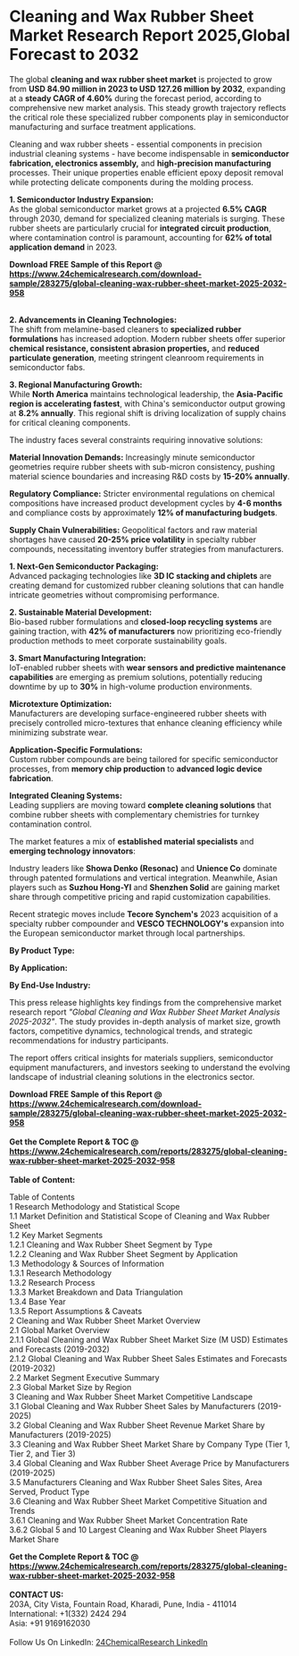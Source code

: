 <h1>Cleaning and Wax Rubber Sheet Market Research Report 2025,Global Forecast to 2032</h1><p>The global <strong>cleaning and wax rubber sheet market</strong> is projected to grow from <strong>USD 84.90 million in 2023 to USD 127.26 million by 2032</strong>, expanding at a <strong>steady CAGR of 4.60%</strong> during the forecast period, according to comprehensive new market analysis. This steady growth trajectory reflects the critical role these specialized rubber components play in semiconductor manufacturing and surface treatment applications.</p><p>Cleaning and wax rubber sheets - essential components in precision industrial cleaning systems - have become indispensable in <strong>semiconductor fabrication, electronics assembly,</strong> and <strong>high-precision manufacturing</strong> processes. Their unique properties enable efficient epoxy deposit removal while protecting delicate components during the molding process.</p><p><strong>1. Semiconductor Industry Expansion:</strong><br>
As the global semiconductor market grows at a projected <strong>6.5% CAGR</strong> through 2030, demand for specialized cleaning materials is surging. These rubber sheets are particularly crucial for <strong>integrated circuit production</strong>, where contamination control is paramount, accounting for <strong>62% of total application demand</strong> in 2023.</p><div><b>Download FREE Sample of this Report @ 
            <a href="https://www.24chemicalresearch.com/download-sample/283275/global-cleaning-wax-rubber-sheet-market-2025-2032-958">
            https://www.24chemicalresearch.com/download-sample/283275/global-cleaning-wax-rubber-sheet-market-2025-2032-958</a></b></div><br><p><strong>2. Advancements in Cleaning Technologies:</strong><br>
The shift from melamine-based cleaners to <strong>specialized rubber formulations</strong> has increased adoption. Modern rubber sheets offer superior <strong>chemical resistance, consistent abrasion properties,</strong> and <strong>reduced particulate generation</strong>, meeting stringent cleanroom requirements in semiconductor fabs.</p><p><strong>3. Regional Manufacturing Growth:</strong><br>
While <strong>North America</strong> maintains technological leadership, the <strong>Asia-Pacific region is accelerating fastest</strong>, with China's semiconductor output growing at <strong>8.2% annually</strong>. This regional shift is driving localization of supply chains for critical cleaning components.</p><p>The industry faces several constraints requiring innovative solutions:</p><p><strong>Material Innovation Demands:</strong> Increasingly minute semiconductor geometries require rubber sheets with sub-micron consistency, pushing material science boundaries and increasing R&amp;D costs by <strong>15-20% annually</strong>.</p><p><strong>Regulatory Compliance:</strong> Stricter environmental regulations on chemical compositions have increased product development cycles by <strong>4-6 months</strong> and compliance costs by approximately <strong>12% of manufacturing budgets</strong>.</p><p><strong>Supply Chain Vulnerabilities:</strong> Geopolitical factors and raw material shortages have caused <strong>20-25% price volatility</strong> in specialty rubber compounds, necessitating inventory buffer strategies from manufacturers.</p><p><strong>1. Next-Gen Semiconductor Packaging:</strong><br>
Advanced packaging technologies like <strong>3D IC stacking and chiplets</strong> are creating demand for customized rubber cleaning solutions that can handle intricate geometries without compromising performance.</p><p><strong>2. Sustainable Material Development:</strong><br>
Bio-based rubber formulations and <strong>closed-loop recycling systems</strong> are gaining traction, with <strong>42% of manufacturers</strong> now prioritizing eco-friendly production methods to meet corporate sustainability goals.</p><p><strong>3. Smart Manufacturing Integration:</strong><br>
IoT-enabled rubber sheets with <strong>wear sensors and predictive maintenance capabilities</strong> are emerging as premium solutions, potentially reducing downtime by up to <strong>30%</strong> in high-volume production environments.</p><p><strong>Microtexture Optimization:</strong><br>
    Manufacturers are developing surface-engineered rubber sheets with precisely controlled micro-textures that enhance cleaning efficiency while minimizing substrate wear.</p><p><strong>Application-Specific Formulations:</strong><br>
    Custom rubber compounds are being tailored for specific semiconductor processes, from <strong>memory chip production</strong> to <strong>advanced logic device fabrication</strong>.</p><p><strong>Integrated Cleaning Systems:</strong><br>
    Leading suppliers are moving toward <strong>complete cleaning solutions</strong> that combine rubber sheets with complementary chemistries for turnkey contamination control.</p><p>The market features a mix of <strong>established material specialists</strong> and <strong>emerging technology innovators</strong>:</p><p>Industry leaders like <strong>Showa Denko (Resonac)</strong> and <strong>Unience Co</strong> dominate through patented formulations and vertical integration. Meanwhile, Asian players such as <strong>Suzhou Hong-YI</strong> and <strong>Shenzhen Solid</strong> are gaining market share through competitive pricing and rapid customization capabilities.</p><p>Recent strategic moves include <strong>Tecore Synchem's</strong> 2023 acquisition of a specialty rubber compounder and <strong>VESCO TECHNOLOGY's</strong> expansion into the European semiconductor market through local partnerships.</p><p><strong>By Product Type:</strong></p><p><strong>By Application:</strong></p><p><strong>By End-Use Industry:</strong></p><p>This press release highlights key findings from the comprehensive market research report <em>"Global Cleaning and Wax Rubber Sheet Market Analysis 2025-2032"</em>. The study provides in-depth analysis of market size, growth factors, competitive dynamics, technological trends, and strategic recommendations for industry participants.</p><p>The report offers critical insights for materials suppliers, semiconductor equipment manufacturers, and investors seeking to understand the evolving landscape of industrial cleaning solutions in the electronics sector.</p><div><b>Download FREE Sample of this Report @ 
            <a href="https://www.24chemicalresearch.com/download-sample/283275/global-cleaning-wax-rubber-sheet-market-2025-2032-958">
            https://www.24chemicalresearch.com/download-sample/283275/global-cleaning-wax-rubber-sheet-market-2025-2032-958</a></b></div><br><div><b>Get the Complete Report & TOC @ 
            <a href="https://www.24chemicalresearch.com/reports/283275/global-cleaning-wax-rubber-sheet-market-2025-2032-958">
            https://www.24chemicalresearch.com/reports/283275/global-cleaning-wax-rubber-sheet-market-2025-2032-958</a></b></div><br>
            <b>Table of Content:</b><p>Table of Contents<br />
1 Research Methodology and Statistical Scope<br />
1.1 Market Definition and Statistical Scope of Cleaning and Wax Rubber Sheet<br />
1.2 Key Market Segments<br />
1.2.1 Cleaning and Wax Rubber Sheet Segment by Type<br />
1.2.2 Cleaning and Wax Rubber Sheet Segment by Application<br />
1.3 Methodology & Sources of Information<br />
1.3.1 Research Methodology<br />
1.3.2 Research Process<br />
1.3.3 Market Breakdown and Data Triangulation<br />
1.3.4 Base Year<br />
1.3.5 Report Assumptions & Caveats<br />
2 Cleaning and Wax Rubber Sheet Market Overview<br />
2.1 Global Market Overview<br />
2.1.1 Global Cleaning and Wax Rubber Sheet Market Size (M USD) Estimates and Forecasts (2019-2032)<br />
2.1.2 Global Cleaning and Wax Rubber Sheet Sales Estimates and Forecasts (2019-2032)<br />
2.2 Market Segment Executive Summary<br />
2.3 Global Market Size by Region<br />
3 Cleaning and Wax Rubber Sheet Market Competitive Landscape<br />
3.1 Global Cleaning and Wax Rubber Sheet Sales by Manufacturers (2019-2025)<br />
3.2 Global Cleaning and Wax Rubber Sheet Revenue Market Share by Manufacturers (2019-2025)<br />
3.3 Cleaning and Wax Rubber Sheet Market Share by Company Type (Tier 1, Tier 2, and Tier 3)<br />
3.4 Global Cleaning and Wax Rubber Sheet Average Price by Manufacturers (2019-2025)<br />
3.5 Manufacturers Cleaning and Wax Rubber Sheet Sales Sites, Area Served, Product Type<br />
3.6 Cleaning and Wax Rubber Sheet Market Competitive Situation and Trends<br />
3.6.1 Cleaning and Wax Rubber Sheet Market Concentration Rate<br />
3.6.2 Global 5 and 10 Largest Cleaning and Wax Rubber Sheet Players Market Share </p><div><b>Get the Complete Report & TOC @ 
            <a href="https://www.24chemicalresearch.com/reports/283275/global-cleaning-wax-rubber-sheet-market-2025-2032-958">
            https://www.24chemicalresearch.com/reports/283275/global-cleaning-wax-rubber-sheet-market-2025-2032-958</a></b></div><br><b>CONTACT US:</b><br>
            203A, City Vista, Fountain Road, Kharadi, Pune, India - 411014<br>
            International: +1(332) 2424 294<br>
            Asia: +91 9169162030 <br><br>
            Follow Us On LinkedIn: <a href="https://www.linkedin.com/company/24chemicalresearch/">24ChemicalResearch LinkedIn</a>
